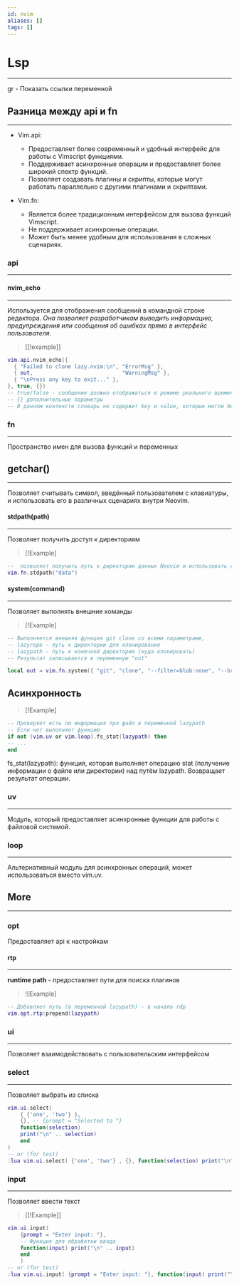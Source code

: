 ```yaml
---
id: nvim
aliases: []
tags: []
---
```


# Lsp
---
gr - Показать ссылки переменной

## Разница между api и fn
---
- Vim.api:
    - Предоставляет более современный и удобный интерфейс для работы с Vimscript функциями.
    - Поддерживает асинхронные операции и предоставляет более широкий спектр функций.
    - Позволяет создавать плагины и скрипты, которые могут работать параллельно с другими плагинами и скриптами.

- Vim.fn:
    - Является более традиционным интерфейсом для вызова функций Vimscript.
    - Не поддерживает асинхронные операции.
    - Может быть менее удобным для использования в сложных сценариях.

### api
---

#### nvim_echo
---
Используется для отображения сообщений в командной строке редактора.
*Она позволяет разработчикам выводить информацию, предупреждения или сообщения об ошибках прямо в интерфейс пользователя.*

> [[!example]]
```lua
vim.api.nvim_echo({
  { "Failed to clone lazy.nvim:\n", "ErrorMsg" },
  { out,                            "WarningMsg" },
  { "\nPress any key to exit..." },
}, true, {})
-- true/false - сообщение должно отображаться в режиме реального времени/ после выполнения функции
-- {} дополнительные параметры
-- В данном контексте словарь не содержит key и value, которые могли бы изменить поведение функции
```

### fn
---
Пространство имен для вызова функций и переменных

## getchar()
---
Позволяет считывать символ, введённый пользователем с клавиатуры, и использовать его в различных сценариях внутри Neovim.


#### stdpath(path)
---
Позволяет получить доступ к директориям
> [!Example]
```lua
--  позволяет получить путь к директории данных Neovim и использовать его в различных сценариях, например, для загрузки плагинов или сохранения настроек.
vim.fn.stdpath("data")
```

#### system(command)
---
Позволяет выполнять внешние команды
> [!Example]
```lua
-- Выполняется внешняя функция git clone со всеми параметрами,
-- lazyrepo - путь к директории для клонирование
-- lazypath - путь к конечной директории (куда клонировать)
-- Результат записывается в переменную "out"

local out = vim.fn.system({ "git", "clone", "--filter=blob:none", "--branch=stable", lazyrepo, lazypath })
```

## Асинхронность

>[!Example]
```lua
-- Проверяет есть ли информация про файл в переменной lazypath
-- Если нет выполняет функцию
if not (vim.uv or vim.loop).fs_stat(lazypath) then
-- ...
end
```

fs_stat(lazypath): функция, которая выполняет операцию stat (получение информации о файле или директории) над путём lazypath. Возвращает результат операции.

### uv
---
Модуль, который предоставляет асинхронные функции для работы с файловой системой.

### loop
---
Альтернативный модуль для асинхронных операций, может использоваться вместо vim.uv.


## More
---

### opt
Предоставляет api к настройкам

#### rtp
---
**runtime path** - предоставляет пути для поиска плагинов

> ![Example]
```lua
-- Добавляет путь (в переменной lazypath) - в начало rdp
vim.opt.rtp:prepend(lazypath)
```
### ui
---
Позволяет взаимодействовать с пользовательским интерфейсом

### select
---
Позволяет выбрать из списка
```lua
vim.ui.select(
    { {'one', 'two'} },
    {}, -- {prompt = "Selected to "}
    function(selection)
    print("\n" .. selection)
    end
)
-- or (for test)
:lua vim.ui.select( {'one', 'two'} , {}, function(selection) print("\n" ..selection) end)
```

### input
---
Позволяет ввести текст
> [[!Example]]
```lua
vim.ui.input(
    {prompt = "Enter input: "},
    -- Функция для обработки ввода
    function(input) print("\n" .. input)
    end
    )
-- or (for test)
:lua vim.ui.input( {prompt = "Enter input: "}, function(input) print("\n" .. input) end)
```
